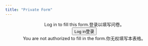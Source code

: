 ```yaml
---
title: "Private Form"
---
```


<div style="text-align: center">
    <div id="result" style="display: none">
        <h2 id="question"></h2>
        <textarea id="inputBox" name="feedback" placeholder="Enter your reponse here... / 输入你的回答..." style="font-size: 16px; height: 39px;"></textarea>
        <button id="submit"><span class="eng">Submit</span><span class="chn">提交</span></button>
    </div>
    <div id="alert">
        <span class="eng">Log in to fill this form.</span><span class="chn">登录以填写问卷。</span><br>
        <button onclick="window.open('/assets/html/login.html')"><span class="eng">Log in</span><span class="chn">登录</span></button>
    </div>
    <div id="no-auth">
        <span class="eng">You are not authorized to fill in the form.</span><span class="chn">你无权填写本表格。</span>
    </div>
</div>

<script type="module" src="./form.js"></script>
